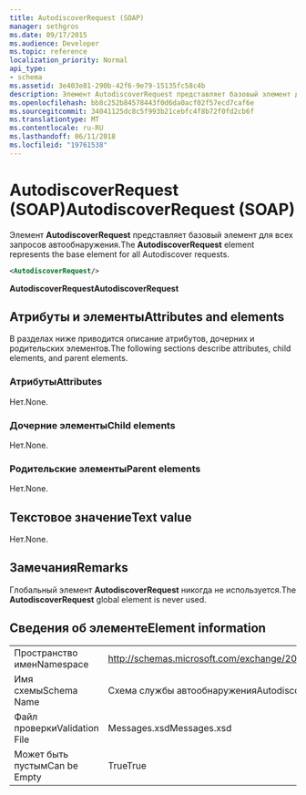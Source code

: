 ```yaml
---
title: AutodiscoverRequest (SOAP)
manager: sethgros
ms.date: 09/17/2015
ms.audience: Developer
ms.topic: reference
localization_priority: Normal
api_type:
- schema
ms.assetid: 3e403e81-290b-42f6-9e79-15135fc58c4b
description: Элемент AutodiscoverRequest представляет базовый элемент для всех запросов автообнаружения.
ms.openlocfilehash: bb8c252b84578443f0d6da0acf02f57ecd7caf6e
ms.sourcegitcommit: 34041125dc8c5f993b21cebfc4f8b72f0fd2cb6f
ms.translationtype: MT
ms.contentlocale: ru-RU
ms.lasthandoff: 06/11/2018
ms.locfileid: "19761538"
---
```

# <a name="autodiscoverrequest-soap"></a><span data-ttu-id="3268e-103">AutodiscoverRequest (SOAP)</span><span class="sxs-lookup"><span data-stu-id="3268e-103">AutodiscoverRequest (SOAP)</span></span>

<span data-ttu-id="3268e-104">Элемент **AutodiscoverRequest** представляет базовый элемент для всех запросов автообнаружения.</span><span class="sxs-lookup"><span data-stu-id="3268e-104">The **AutodiscoverRequest** element represents the base element for all Autodiscover requests.</span></span> 
  
```XML
<AutodiscoverRequest/>
```

 <span data-ttu-id="3268e-105">**AutodiscoverRequest**</span><span class="sxs-lookup"><span data-stu-id="3268e-105">**AutodiscoverRequest**</span></span>
## <a name="attributes-and-elements"></a><span data-ttu-id="3268e-106">Атрибуты и элементы</span><span class="sxs-lookup"><span data-stu-id="3268e-106">Attributes and elements</span></span>

<span data-ttu-id="3268e-107">В разделах ниже приводится описание атрибутов, дочерних и родительских элементов.</span><span class="sxs-lookup"><span data-stu-id="3268e-107">The following sections describe attributes, child elements, and parent elements.</span></span>
  
### <a name="attributes"></a><span data-ttu-id="3268e-108">Атрибуты</span><span class="sxs-lookup"><span data-stu-id="3268e-108">Attributes</span></span>

<span data-ttu-id="3268e-109">Нет.</span><span class="sxs-lookup"><span data-stu-id="3268e-109">None.</span></span>
  
### <a name="child-elements"></a><span data-ttu-id="3268e-110">Дочерние элементы</span><span class="sxs-lookup"><span data-stu-id="3268e-110">Child elements</span></span>

<span data-ttu-id="3268e-111">Нет.</span><span class="sxs-lookup"><span data-stu-id="3268e-111">None.</span></span>
  
### <a name="parent-elements"></a><span data-ttu-id="3268e-112">Родительские элементы</span><span class="sxs-lookup"><span data-stu-id="3268e-112">Parent elements</span></span>

<span data-ttu-id="3268e-113">Нет.</span><span class="sxs-lookup"><span data-stu-id="3268e-113">None.</span></span>
  
## <a name="text-value"></a><span data-ttu-id="3268e-114">Текстовое значение</span><span class="sxs-lookup"><span data-stu-id="3268e-114">Text value</span></span>

<span data-ttu-id="3268e-115">Нет.</span><span class="sxs-lookup"><span data-stu-id="3268e-115">None.</span></span>
  
## <a name="remarks"></a><span data-ttu-id="3268e-116">Замечания</span><span class="sxs-lookup"><span data-stu-id="3268e-116">Remarks</span></span>

<span data-ttu-id="3268e-117">Глобальный элемент **AutodiscoverRequest** никогда не используется.</span><span class="sxs-lookup"><span data-stu-id="3268e-117">The **AutodiscoverRequest** global element is never used.</span></span> 
  
## <a name="element-information"></a><span data-ttu-id="3268e-118">Сведения об элементе</span><span class="sxs-lookup"><span data-stu-id="3268e-118">Element information</span></span>

|||
|:-----|:-----|
|<span data-ttu-id="3268e-119">Пространство имен</span><span class="sxs-lookup"><span data-stu-id="3268e-119">Namespace</span></span>  <br/> |http://schemas.microsoft.com/exchange/2010/Autodiscover  <br/> |
|<span data-ttu-id="3268e-120">Имя схемы</span><span class="sxs-lookup"><span data-stu-id="3268e-120">Schema Name</span></span>  <br/> |<span data-ttu-id="3268e-121">Схема службы автообнаружения</span><span class="sxs-lookup"><span data-stu-id="3268e-121">Autodiscover schema</span></span>  <br/> |
|<span data-ttu-id="3268e-122">Файл проверки</span><span class="sxs-lookup"><span data-stu-id="3268e-122">Validation File</span></span>  <br/> |<span data-ttu-id="3268e-123">Messages.xsd</span><span class="sxs-lookup"><span data-stu-id="3268e-123">Messages.xsd</span></span>  <br/> |
|<span data-ttu-id="3268e-124">Может быть пустым</span><span class="sxs-lookup"><span data-stu-id="3268e-124">Can be Empty</span></span>  <br/> |<span data-ttu-id="3268e-125">True</span><span class="sxs-lookup"><span data-stu-id="3268e-125">True</span></span>  <br/> |
   

